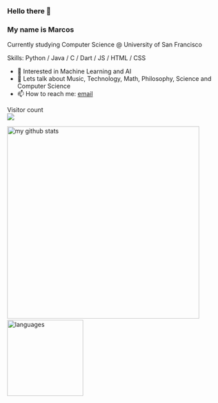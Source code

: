 ### Hello there 👋 
### My name is Marcos

Currently studying Computer Science @ University of San Francisco

Skills: Python / Java / C / Dart / JS / HTML / CSS

- 🌱   Interested in Machine Learning and AI
- 💬   Lets talk about Music, Technology, Math, Philosophy, Science and Computer Science
- 📫   How to reach me: <a href="mailto:marcosaba2121@gmail.com">email</a>

<p> 
  Visitor count<br>
  <img src="https://profile-counter.glitch.me/mabadinakach/count.svg" />
</p>


<!--
**mabadinakach/mabadinakach** is a ✨ _special_ ✨ repository because its `README.md` (this file) appears on your GitHub profile.

Here are some ideas to get you started:

- 🔭 I’m currently working on ...
- 🌱 I’m currently learning ...
- 👯 I’m looking to collaborate on ...
- 🤔 I’m looking for help with ...
- 💬 Ask me about ...
- 📫 How to reach me: ...
- 😄 Pronouns: ...
- ⚡ Fun fact: ...
-->



<p align="left">
<img src="https://github-readme-stats.vercel.app/api?username=mabadinakach&show_icons=true&theme=light" alt="my github stats" width="445"/>&nbsp;<img src="https://github-readme-stats.vercel.app/api/top-langs/?username=mabadinakach&layout=compact&show_icons=true&theme=light" alt="languages" height="176">
</p>
